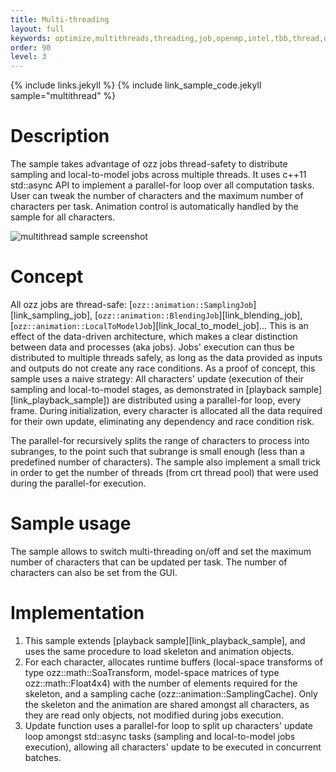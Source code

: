 ```yaml
---
title: Multi-threading
layout: full
keywords: optimize,multithreads,threading,job,openmp,intel,tbb,thread,distribute,workload
order: 90
level: 3
---
```


{% include links.jekyll %}
{% include link_sample_code.jekyll sample="multithread" %}

Description
===========

The sample takes advantage of ozz jobs thread-safety to distribute sampling and local-to-model jobs across multiple threads. It uses c++11 std::async API to implement a parallel-for loop over all computation tasks. 
User can tweak the number of characters and the maximum number of characters per task. Animation control is automatically handled by the sample for all characters.

<img src="{{site.baseurl}}/images/samples/multithread.jpg" alt="multithread sample screenshot" class="w3-image">

Concept
=======

All ozz jobs are thread-safe: [`ozz::animation::SamplingJob`][link_sampling_job], [`ozz::animation::BlendingJob`][link_blending_job], [`ozz::animation::LocalToModelJob`][link_local_to_model_job]... This is an effect of the data-driven architecture, which makes a clear distinction between data and processes (aka jobs). Jobs' execution can thus be distributed to multiple threads safely, as long as the data provided as inputs and outputs do not create any race conditions.
As a proof of concept, this sample uses a naive strategy: All characters' update (execution of their sampling and local-to-model stages, as demonstrated in [playback sample][link_playback_sample]) are distributed using a parallel-for loop, every frame. During initialization, every character is allocated all the data required for their own update, eliminating any dependency and race condition risk.

The parallel-for recursively splits the range of characters to process into subranges, to the point such that subrange is small enough (less than a predefined number of characters). The sample also implement a small trick in order to get the number of threads (from crt thread pool) that were used during the parallel-for execution.

Sample usage
============

The sample allows to switch multi-threading on/off and set the maximum number of characters that can be updated per task.
The number of characters can also be set from the GUI.

Implementation
==============

1. This sample extends [playback sample][link_playback_sample], and uses the same procedure to load skeleton and animation objects.
2. For each character, allocates runtime buffers (local-space transforms of type ozz::math::SoaTransform, model-space matrices of type ozz::math::Float4x4) with the number of elements required for the skeleton, and a sampling cache (ozz::animation::SamplingCache). Only the skeleton and the animation are shared amongst all characters, as they are read only objects, not modified during jobs execution.
3. Update function uses a parallel-for loop to split up characters' update loop amongst std::async tasks (sampling and local-to-model jobs execution), allowing all characters' update to be executed in concurrent batches.
